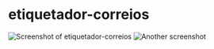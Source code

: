# etiquetador-correios
![Screenshot of etiquetador-correios](https://beeimg.com/images/i48543337921.png)
![Another screenshot](https://beeimg.com/images/r63492071253.png)
